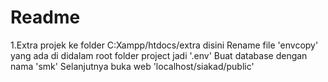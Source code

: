 # Readme
1.Extra projek ke folder C:Xampp/htdocs/extra disini
Rename file 'envcopy' yang ada di didalam root folder project jadi '.env'
Buat database dengan nama 'smk'
Selanjutnya buka web 'localhost/siakad/public'
